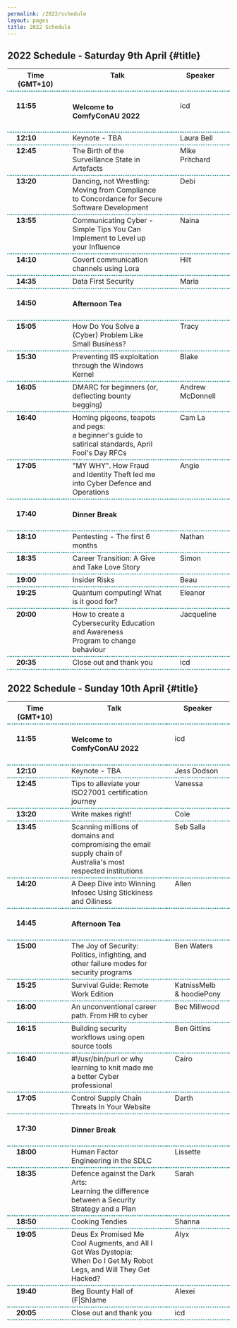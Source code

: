 ```yaml
---
permalink: /2022/schedule
layout: pages
title: 2022 Schedule
---
```

<head>
<style>
    th, td, tr {
        border-collapse: collapse;
        vertical-align:top;
        border-bottom: 2px dotted #008080;
        padding-left: 20px;
        padding-right: 20px;
        padding-bottom: 5px;
    }
    a {
        color: #ED68AD;
        background-color: transparent;
        text-decoration: none;
        target-name:new;
        target-new:tab;
    }
    #title {
        color: #008080;
        background-color: transparent;
        text-decoration: none;    
    }
</style>
</head>

## 2022 Schedule - Saturday 9th April {#title}
<table><tbody>
  <th>Time (GMT+10)</th><th>Talk</th><th>Speaker</th>
  <tr> 
    <td><b><br>11:55</b></td> 
    <td><h4>Welcome to ComfyConAU 2022</h4></td>
    <td><br>icd</td>
  </tr>
  <tr> 
    <td><b>12:10</b></td> 
    <td>Keynote - TBA</td>
    <td>Laura Bell</td>
  </tr>
  <tr> 
    <td><b>12:45</b></td> 
    <td>The Birth of the Surveillance State in Artefacts</td>
    <td>Mike Pritchard</td>
  </tr>
  <tr> 
    <td><b>13:20</b></td> 
    <td>Dancing, not Wrestling: <br>Moving from Compliance to Concordance for Secure Software Development</td>
    <td>Debi</td>
  </tr>
  <tr> 
    <td><b>13:55</b></td> 
    <td>Communicating Cyber - Simple Tips You Can Implement to Level up your Influence</td>
    <td>Naina</td>
  </tr>
  <tr> 
    <td><b>14:10</b></td> 
    <td>Covert communication channels using Lora</td>
    <td>Hilt</td>
  </tr>
  <tr> 
    <td><b>14:35</b></td> 
    <td>Data First Security</td>
    <td>Maria</td>
  </tr>
  <tr> 
    <td><b><br>14:50</b></td> 
    <td><h4>Afternoon Tea</h4></td>
    <td></td>
  </tr>
  <tr> 
    <td><b>15:05</b></td> 
    <td>How Do You Solve a (Cyber) Problem Like Small Business?</td>
    <td>Tracy</td>
  </tr>
  <tr> 
    <td><b>15:30</b></td> 
    <td>Preventing IIS exploitation through the Windows Kernel</td>
    <td>Blake</td>
  </tr>
  <tr> 
    <td><b>16:05</b></td> 
    <td>DMARC for beginners (or, deflecting bounty begging)</td>
    <td>Andrew McDonnell</td>
  </tr>
  <tr> 
    <td><b>16:40</b></td> 
    <td>Homing pigeons, teapots and pegs: <br>a beginner's guide to satirical standards, April Fool's Day RFCs</td>
    <td>Cam La</td>
  </tr>
  <tr> 
    <td><b>17:05</b></td> 
    <td>"MY WHY". How Fraud and Identity Theft led me into Cyber Defence and Operations</td>
    <td>Angie</td>
  </tr>
  <tr> 
    <td><b><br>17:40</b></td> 
    <td><h4>Dinner Break</h4></td>
    <td></td>
  </tr>
  <tr> 
    <td><b>18:10</b></td> 
    <td>Pentesting - The first 6 months</td>
    <td>Nathan</td>
  </tr>
  <tr> 
    <td><b>18:35</b></td> 
    <td>Career Transition: A Give and Take Love Story</td>
    <td>Simon</td>
  </tr>
  <tr> 
    <td><b>19:00</b></td> 
    <td>Insider Risks</td>
    <td>Beau</td>
  </tr>
  <tr> 
    <td><b>19:25</b></td> 
    <td>Quantum computing! What is it good for?</td>
    <td>Eleanor</td>
  </tr>
  <tr> 
    <td><b>20:00</b></td> 
    <td>How to create a Cybersecurity Education and Awareness <br>Program to change behaviour</td>
    <td>Jacqueline</td>
  </tr>
  <tr> 
    <td><b>20:35</b></td> 
    <td>Close out and thank you</td>
    <td>icd</td>
  </tr>
</tbody></table>

## 2022 Schedule - Sunday 10th April {#title}
<table><tbody>
  <th>Time (GMT+10)</th><th>Talk</th><th>Speaker</th>
  <tr> 
    <td><b><br>11:55</b></td> 
    <td><h4>Welcome to ComfyConAU 2022</h4></td>
    <td><br>icd</td>
  </tr>
  <tr> 
    <td><b>12:10</b></td> 
    <td>Keynote - TBA</td>
    <td>Jess Dodson</td>
  </tr>
  <tr> 
    <td><b>12:45</b></td> 
    <td>Tips to alleviate your ISO27001 certification journey</td>
    <td>Vanessa</td>
  </tr>
  <tr> 
    <td><b>13:20</b></td> 
    <td>Write makes right!</td>
    <td>Cole</td>
  </tr>
  <tr> 
    <td><b>13:45</b></td> 
    <td>Scanning millions of domains and compromising the email supply chain of Australia's most respected institutions</td>
    <td>Seb Salla</td>
  </tr>
  <tr> 
    <td><b>14:20</b></td> 
    <td>A Deep Dive into Winning Infosec Using Stickiness and Oiliness</td>
    <td>Allen</td>
  </tr>
  <tr> 
    <td><b><br>14:45</b></td> 
    <td><h4>Afternoon Tea</h4></td>
    <td></td>
  </tr>
    <tr> 
    <td><b>15:00</b></td> 
    <td>The Joy of Security: <br>Politics, infighting, and other failure modes for security programs</td>
    <td>Ben Waters</td>
  </tr>
  <tr> 
    <td><b>15:25</b></td> 
    <td>Survival Guide: Remote Work Edition</td>
    <td>KatnissMelb & hoodiePony</td>
  </tr>
  <tr> 
    <td><b>16:00</b></td> 
    <td>An unconventional career path. From HR to cyber</td>
    <td>Bec Millwood</td>
  </tr>
  <tr> 
    <td><b>16:15</b></td> 
    <td>Building security workflows using open source tools</td>
    <td>Ben Gittins</td>
  </tr>
  <tr> 
    <td><b>16:40</b></td> 
    <td>#!/usr/bin/purl or why learning to knit made me a better Cyber professional</td>
    <td>Cairo</td>
  </tr>
  <tr> 
    <td><b>17:05</b></td> 
    <td>Control Supply Chain Threats In Your Website</td>
    <td>Darth</td>
  </tr>
  <tr> 
    <td><b><br>17:30</b></td> 
    <td><h4>Dinner Break</h4></td>
    <td></td>
  </tr>
  <tr> 
    <td><b>18:00</b></td> 
    <td>Human Factor Engineering in the SDLC</td>
    <td>Lissette</td>
  </tr>
  <tr> 
    <td><b>18:35</b></td> 
    <td>Defence against the Dark Arts: <br>Learning the difference between a Security Strategy and a Plan</td>
    <td>Sarah</td>
  </tr>
  <tr> 
    <td><b>18:50</b></td> 
    <td>Cooking Tendies</td>
    <td>Shanna</td>
  </tr>
  <tr> 
    <td><b>19:05</b></td> 
    <td>Deus Ex Promised Me Cool Augments, and All I Got Was Dystopia: <br>When Do I Get My Robot Legs, and Will They Get Hacked?</td>
    <td>Alyx</td>
  </tr>
  <tr> 
    <td><b>19:40</b></td> 
    <td>Beg Bounty Hall of (F|Sh)ame</td>
    <td>Alexei</td>
  </tr>
  <tr> 
    <td><b>20:05</b></td> 
    <td>Close out and thank you</td>
    <td>icd</td>
  </tr>
</tbody></table>